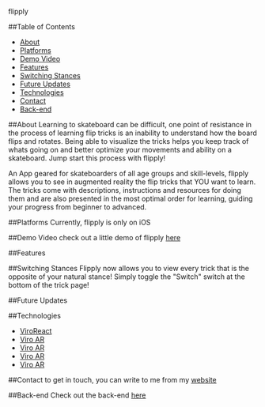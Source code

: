 flipply

##Table of Contents
* [About](#about)
* [Platforms](#platforms)
* [Demo Video](#demo-video)
* [Features](#features)
* [Switching Stances](#switching-stances)
* [Future Updates](#future-updates)
* [Technologies](#technologies)
* [Contact](#contact)
* [Back-end](#back-end)

##About
Learning to skateboard can be difficult, one point of resistance in the process of learning flip 
tricks is an inability to understand how the board flips and rotates. Being able to visualize the 
tricks helps you keep track of whats going on and better optimize your movements and ability on a 
skateboard. Jump start this process with flipply! 

An App geared for skateboarders of all age groups and skill-levels, flipply allows you to see in 
augmented reality the flip tricks that YOU want to learn. The tricks come with descriptions, 
instructions and resources for doing them and are also presented in the most optimal order for 
learning, guiding your progress from beginner to advanced.

##Platforms
Currently, flipply is only on iOS

##Demo Video
check out a little demo of flipply [here](https://www.youtube.com/watch?v=oUhzP5Rvjv0&t=7s)

##Features


##Switching Stances
Flipply now allows you to view every trick that is the opposite of your natural stance! 
Simply toggle the "Switch" switch at the bottom of the trick page!

##Future Updates

##Technologies
* [ViroReact](https://viromedia.com/viroreact)
* [Viro AR]()
* [Viro AR]()
* [Viro AR]()
* [Viro AR]()

##Contact
to get in touch, you can write to me from my [website](https://jacksanders.xyz/)





##Back-end
Check out the back-end [here](https://github.com/jacksanders-xyz/backend_flipply-)

